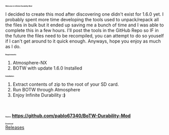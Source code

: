 <p><strong><span style="font-size: 5px;">Welcome to Infinite Durability Mod</span></strong></p>

<p>I decided to create this mod after discovering one didn't exist for 1.6.0 yet. I probably spent more time developing the tools used to unpack/repack all the files in bulk but it ended up saving me a bunch of time and I was able to complete this in a few hours. I'll post the tools in the GitHub Repo so IF in the future the files need to be recompiled, you can attempt to do so youself if I can't get around to it quick enough. Anyways, hope you enjoy as much as I do.</p>

<p><strong><span style="font-size: 5px;">Requirements</span><br />
</strong>
<ol style="list-style-type: decimal"><li>Atmosphere-NX<br />
<li>BOTW with update 1.6.0 Installed</ol></p>
<p><strong><span style="font-size: 5px;">Installation</span></strong><br />
<ol style="list-style-type: decimal"><li>Extract contents of zip to the root of your SD card.<br />
	<li>Run BOTW through Atmosphere<br />
	<li>Enjoy Infinite Durability<strong> :)</strong></ol><br />
	<strong><br />
	<span style="font-size: 5px;">Source</span>
	<a href="https://github.com/pablo67340/BoTW-Durability-Mod">https://github.com/pablo67340/BoTW-Durability-Mod</a></strong></p>
	<p><span style="font-size: 5px;"><strong>Download</strong></span><br />
	<a href="https://github.com/pablo67340/BoTW-Durability-Mod/releases">Releases</a></strong></p>
